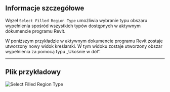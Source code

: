 ## Informacje szczegółowe
Węzeł `Select Filled Region Type` umożliwia wybranie typu obszaru wypełnienia spośród wszystkich typów dostępnych w aktywnym dokumencie programu Revit.

W poniższym przykładzie w aktywnym dokumencie programu Revit zostaje utworzony nowy widok kreślarski. W tym widoku zostaje utworzony obszar wypełnienia za pomocą typu „Ukośnie w dół”.

___
## Plik przykładowy

![Select Filled Region Type](./DSRevitNodesUI.FilledRegionTypes_img.jpg)
